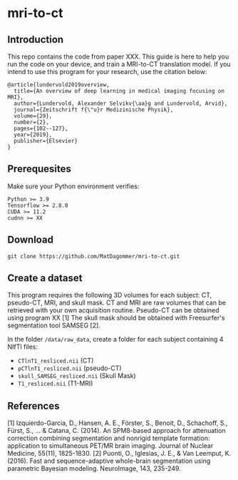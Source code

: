 # mri-to-ct

## Introduction

This repo contains the code from paper XXX. This guide is here to help you run the code on your device, and train a MRI-to-CT translation model. If you intend to use this program for your research, use the citation below:

    @article{lundervold2019overview,
      title={An overview of deep learning in medical imaging focusing on MRI},
      author={Lundervold, Alexander Selvikv{\aa}g and Lundervold, Arvid},
      journal={Zeitschrift f{\"u}r Medizinische Physik},
      volume={29},
      number={2},
      pages={102--127},
      year={2019},
      publisher={Elsevier}
    }

## Prerequesites

Make sure your Python environment verifies:
    
    Python >= 3.9
    Tensorflow >= 2.8.0
    CUDA >= 11.2
    cudnn >= XX

## Download

    git clone https://github.com/MatDagommer/mri-to-ct.git

## Create a dataset

This program requires the following 3D volumes for each subject: CT, pseudo-CT, MRI, and skull mask.
CT and MRI are raw volumes that can be retrieved with your own acquisition routine.
Pseudo-CT can be obtained using program XX [1]
The skull mask should be obtained with Freesurfer's segmentation tool SAMSEG [2].

In the folder ``` /data/raw_data ```, create a folder for each subject containing 4 NIfTI files:

* ``` CTlnT1_resliced.nii ``` (CT)
* ``` pCTlnT1_resliced.nii ``` (pseudo-CT)
* ``` skull_SAMSEG_resliced.nii ``` (Skull Mask)
* ``` T1_resliced.nii ``` (T1-MRI)

## References

[1] Izquierdo-Garcia, D., Hansen, A. E., Förster, S., Benoit, D., Schachoff, S., Fürst, S., ... & Catana, C. (2014). An SPM8-based approach for attenuation correction combining segmentation and nonrigid template formation: application to simultaneous PET/MR brain imaging. Journal of Nuclear Medicine, 55(11), 1825-1830.
[2] Puonti, O., Iglesias, J. E., & Van Leemput, K. (2016). Fast and sequence-adaptive whole-brain segmentation using parametric Bayesian modeling. NeuroImage, 143, 235-249.
